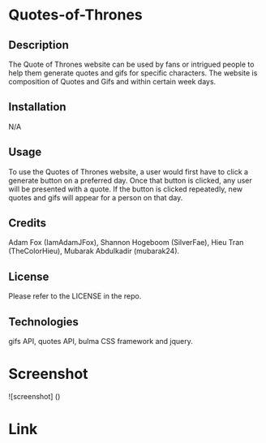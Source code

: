 # Quotes-of-Thrones

## Description

The Quote of Thrones website can be used by fans or intrigued people to help them generate quotes and gifs for specific characters. The website is composition of Quotes and Gifs and within certain week days.

## Installation

N/A

## Usage

To use the Quotes of Thrones website, a user would first have to click a generate button on a preferred day. Once that button is clicked, any user will be presented with a quote. If the button is clicked repeatedly, new quotes and gifs will appear for a person on that day.

## Credits

Adam Fox (IamAdamJFox), Shannon Hogeboom (SilverFae), Hieu Tran (TheColorHieu), Mubarak Abdulkadir (mubarak24).

## License

Please refer to the LICENSE in the repo.

## Technologies 

gifs API, quotes API, bulma CSS framework and jquery.

# Screenshot

![screenshot] ()

# Link 

